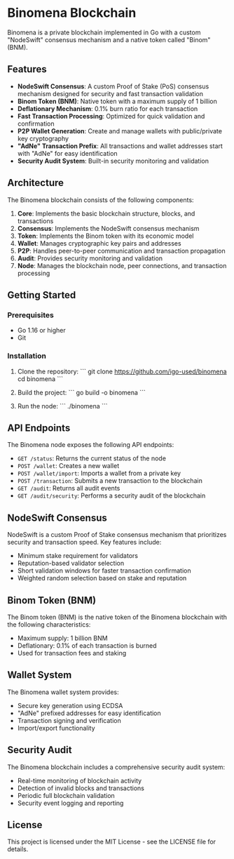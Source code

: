 # Binomena Blockchain

Binomena is a private blockchain implemented in Go with a custom "NodeSwift" consensus mechanism and a native token called "Binom" (BNM).

## Features

- **NodeSwift Consensus**: A custom Proof of Stake (PoS) consensus mechanism designed for security and fast transaction validation
- **Binom Token (BNM)**: Native token with a maximum supply of 1 billion
- **Deflationary Mechanism**: 0.1% burn ratio for each transaction
- **Fast Transaction Processing**: Optimized for quick validation and confirmation
- **P2P Wallet Generation**: Create and manage wallets with public/private key cryptography
- **"AdNe" Transaction Prefix**: All transactions and wallet addresses start with "AdNe" for easy identification
- **Security Audit System**: Built-in security monitoring and validation

## Architecture

The Binomena blockchain consists of the following components:

1. **Core**: Implements the basic blockchain structure, blocks, and transactions
2. **Consensus**: Implements the NodeSwift consensus mechanism
3. **Token**: Implements the Binom token with its economic model
4. **Wallet**: Manages cryptographic key pairs and addresses
5. **P2P**: Handles peer-to-peer communication and transaction propagation
6. **Audit**: Provides security monitoring and validation
7. **Node**: Manages the blockchain node, peer connections, and transaction processing

## Getting Started

### Prerequisites

- Go 1.16 or higher
- Git

### Installation

1. Clone the repository:
   \`\`\`
   git clone https://github.com/igo-used/binomena
   cd binomena
   \`\`\`

2. Build the project:
   \`\`\`
   go build -o binomena
   \`\`\`

3. Run the node:
   \`\`\`
   ./binomena
   \`\`\`

## API Endpoints

The Binomena node exposes the following API endpoints:

- `GET /status`: Returns the current status of the node
- `POST /wallet`: Creates a new wallet
- `POST /wallet/import`: Imports a wallet from a private key
- `POST /transaction`: Submits a new transaction to the blockchain
- `GET /audit`: Returns all audit events
- `GET /audit/security`: Performs a security audit of the blockchain

## NodeSwift Consensus

NodeSwift is a custom Proof of Stake consensus mechanism that prioritizes security and transaction speed. Key features include:

- Minimum stake requirement for validators
- Reputation-based validator selection
- Short validation windows for faster transaction confirmation
- Weighted random selection based on stake and reputation

## Binom Token (BNM)

The Binom token (BNM) is the native token of the Binomena blockchain with the following characteristics:

- Maximum supply: 1 billion BNM
- Deflationary: 0.1% of each transaction is burned
- Used for transaction fees and staking

## Wallet System

The Binomena wallet system provides:

- Secure key generation using ECDSA
- "AdNe" prefixed addresses for easy identification
- Transaction signing and verification
- Import/export functionality

## Security Audit

The Binomena blockchain includes a comprehensive security audit system:

- Real-time monitoring of blockchain activity
- Detection of invalid blocks and transactions
- Periodic full blockchain validation
- Security event logging and reporting

## License

This project is licensed under the MIT License - see the LICENSE file for details.
